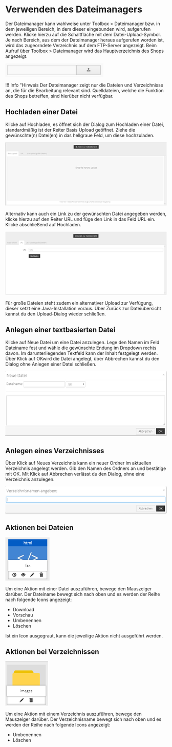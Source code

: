 # Verwenden des Dateimanagers 

Der Dateimanager kann wahlweise unter Toolbox \> Dateimanager bzw. in dem jeweiligen Bereich, in dem dieser eingebunden wird, aufgerufen werden. Klicke hierzu auf die Schaltfläche mit dem Datei-Upload-Symbol. Je nach Bereich, aus dem der Dateimanager heraus aufgerufen worden ist, wird das zugeorndete Verzeichnis auf dem FTP-Server angezeigt. Beim Aufruf über Toolbox \> Dateimanager wird das Hauptverzeichnis des Shops angezeigt.

![](Bilder/Abb161_DateimanagerAufrufen.PNG "Datei-Upload-Sybol ruft den Dateimanager auf")

!!! Info "Hinweis
	 Der Dateimanager zeigt nur die Dateien und Verzeichnisse an, die für die Bearbeitung relevant sind. Quelldateien, welche die Funktion des Shops betreffen, sind hierüber nicht verfügbar.

## Hochladen einer Datei 

Klicke auf Hochladen, es öffnet sich der Dialog zum Hochladen einer Datei, standardmäßig ist der Reiter Basis Upload geöffnet. Ziehe die gewünschte\(n\) Datei\(en\) in das hellgraue Feld, um diese hochzuladen.

![](Bilder/Abb170_DateimanagerHochladen.PNG "Datei über Basis Upload hochladen")

Alternativ kann auch ein Link zu der gewünschten Datei angegeben werden, klicke hierzu auf den Reiter URL und füge den Link in das Feld URL ein. Klicke abschließend auf Hochladen.

![](Bilder/Abb171_DateimanagerHochladenURL.PNG "Datei über URL hochladen")

Für große Dateien steht zudem ein alternativer Upload zur Verfügung, dieser setzt eine Java-Installation voraus. Über Zurück zur Dateiübersicht kannst du den Upload-Dialog wieder schließen.

## Anlegen einer textbasierten Datei 

Klicke auf Neue Datei um eine Datei anzulegen. Lege den Namen im Feld Dateiname fest und wähle die gewünschte Endung im Dropdown rechts davon. Im darunterliegenden Textfeld kann der Inhalt festgelegt werden. Über Klick auf OKwird die Datei angelegt, über Abbrechen kannst du den Dialog ohne Anlegen einer Datei schließen.

![](Bilder/Abb172_DateimanagerNeueDatei.PNG "Dialog Neue Datei")

## Anlegen eines Verzeichnisses 

Über Klick auf Neues Verzeichnis kann ein neuer Ordner im aktuellen Verzeichnis angelegt werden. Gib den Namen des Ordners an und bestätige mit OK. Mit Klick auf Abbrechen verlässt du den Dialog, ohne eine Verzeichnis anzulegen.

![](Bilder/Abb173_DateimanagerNeuesVerzeichnis.PNG "Dialog Neues Verzeichnis")

## Aktionen bei Dateien 

![](Bilder/Abb168_DateimanagerDateiIcons.PNG "Aktionen für eine Datei")

Um eine Aktion mit einer Datei auszuführen, bewege den Mauszeiger darüber. Der Dateiname bewegt sich nach oben und es werden der Reihe nach folgende Icons angezeigt:

-   Download
-   Vorschau
-   Umbenennen
-   Löschen

Ist ein Icon ausgegraut, kann die jeweilige Aktion nicht ausgeführt werden.

## Aktionen bei Verzeichnissen 

![](Bilder/Abb169_DateimanagerOrdnerIcons.PNG "Aktionen für ein Verzeichnis")

Um eine Aktion mit einem Verzeichnis auszuführen, bewege den Mauszeiger darüber. Der Verzeichnisname bewegt sich nach oben und es werden der Reihe nach folgende Icons angezeigt:

-   Umbenennen
-   Löschen



